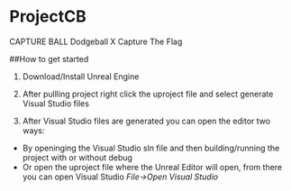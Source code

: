 # ProjectCB

CAPTURE BALL Dodgeball X Capture The Flag

##How to get started

1. Download/Install Unreal Engine

1. After pullling project right click the uproject file and select generate Visual Studio files

1. After Visual Studio files are generated you can open the editor two ways:
  * By openinging the Visual Studio sln file and then building/running the project with or without debug
  * Or open the uproject file where the Unreal Editor will open, from there you can open Visual Studio *File->Open Visual Studio*
